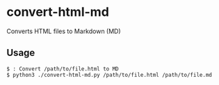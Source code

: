 # convert-html-md
Converts HTML files to Markdown (MD)

## Usage

```
$ : Convert /path/to/file.html to MD
$ python3 ./convert-html-md.py /path/to/file.html /path/to/file.md
```
